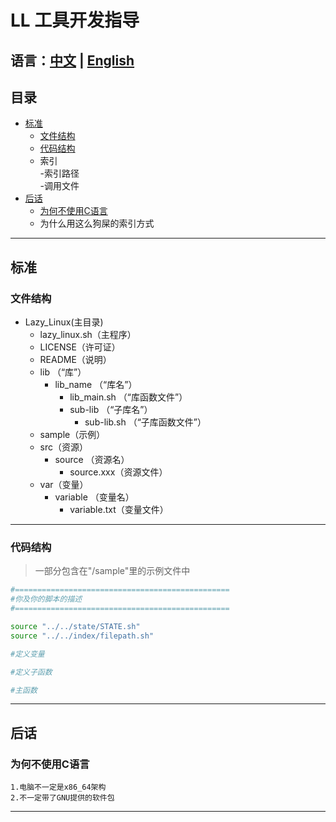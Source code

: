# LL 工具开发指导
语言：[中文](./dev_guide_cn.md) | [English](./dev_guide_en.md)
---
## 目录
- [标准](#标准)   
    - [文件结构](#文件结构)
    - [代码结构](#代码结构)
    - 索引  
        -索引路径   
        -调用文件
-   [后话](#后话)    
    -   [为何不使用C语言](#为何不使用c语言) 
    -   为什么用这么狗屎的索引方式
---
## 标准
### 文件结构
-   Lazy_Linux(主目录)   
    -   lazy_linux.sh（主程序）    
    -   LICENSE（许可证）  
    -   README（说明）
    -   lib （“库”）
        - lib_name  （“库名”）
            - lib_main.sh （“库函数文件”）
            - sub-lib （“子库名”）
                -   sub-lib.sh （“子库函数文件”）
    -   sample（示例）
    -   src（资源）
        - source （资源名）
            -   source.xxx（资源文件）
    -   var（变量）
        -   variable  （变量名）
            -   variable.txt（变量文件）
---
### 代码结构
> 一部分包含在"/sample"里的示例文件中 

```bash
#================================================
#你及你的脚本的描述
#================================================

source "../../state/STATE.sh"
source "../../index/filepath.sh"

#定义变量

#定义子函数

#主函数
```
---
## 后话 
### 为何不使用C语言
    1.电脑不一定是x86_64架构
    2.不一定带了GNU提供的软件包
---